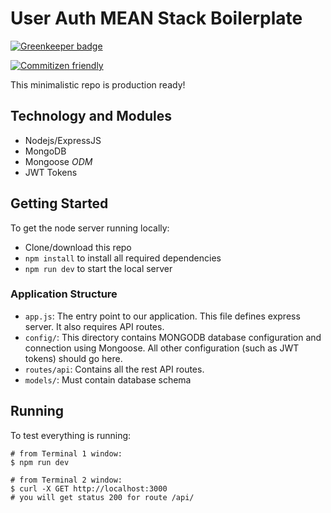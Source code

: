 # User Auth MEAN Stack Boilerplate

[![Greenkeeper badge](https://badges.greenkeeper.io/amandeepmittal/mean-auth-backend.svg)](https://greenkeeper.io/)

[![Commitizen friendly](https://img.shields.io/badge/commitizen-friendly-brightgreen.svg)](http://commitizen.github.io/cz-cli/)

This minimalistic repo is production ready!

## Technology and Modules
* Nodejs/ExpressJS
* MongoDB
* Mongoose _ODM_
* JWT Tokens

## Getting Started
To get the node server running locally:
* Clone/download this repo
* `npm install` to install all required dependencies
* `npm run dev` to start the local server

### Application Structure
* `app.js`: The entry point to our application. This file defines express server. It also requires API routes.
* `config/`: This directory contains MONGODB database configuration and connection using Mongoose. All other configuration (such as JWT tokens) should go here.
* `routes/api`: Contains all the rest API routes.
* `models/`: Must contain database schema

## Running
To test everything is running:
```shell
# from Terminal 1 window:
$ npm run dev

# from Terminal 2 window:
$ curl -X GET http://localhost:3000
# you will get status 200 for route /api/
```
